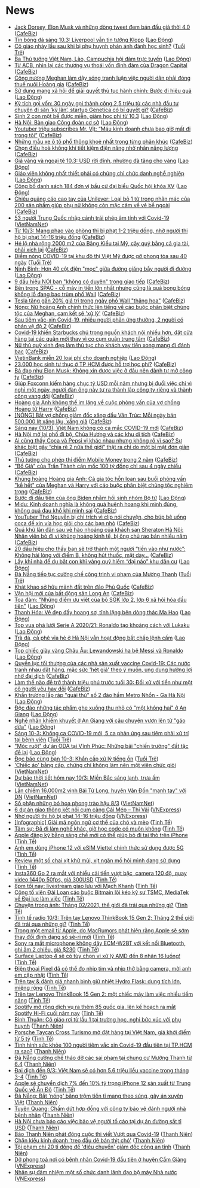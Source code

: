 # News

- [Jack Dorsey, Elon Musk và những dòng tweet đem bán đấu giá thời 4.0](https://cafebiz.vn/jack-dorsey-elon-musk-va-nhung-dong-tweet-dem-ban-dau-gia-thoi-40-20210310085843297.chn) ([CafeBiz](https://cafebiz.vn))
- [Tin bóng đá sáng 10.3: Liverpool vẫn tin tưởng Klopp](https://laodong.vn/bong-da-quoc-te/tin-bong-da-sang-103-liverpool-van-tin-tuong-klopp-887525.ldo) ([Lao Động](https://laodong.vn))
- [Cô giáo nhảy lầu sau khi bị phụ huynh phản ánh đánh học sinh?](https://tuoitre.vn/co-giao-nhay-lau-sau-khi-bi-phu-huynh-phan-anh-danh-hoc-sinh-20210310100424415.htm) ([Tuổi Trẻ](https://tuoitre.vn))
- [Ba Thủ tướng Việt Nam, Lào, Campuchia hội đàm trực tuyến](https://laodong.vn/thoi-su/ba-thu-tuong-viet-nam-lao-campuchia-hoi-dam-truc-tuyen-887541.ldo) ([Lao Động](https://laodong.vn))
- [Từ ACB, nhìn lại các thương vụ thoái vốn đình đám của Dragon Capital](https://cafebiz.vn/tu-acb-nhin-lai-cac-thuong-vu-thoai-von-dinh-dam-cua-dragon-capital-20210310101728224.chn) ([CafeBiz](https://cafebiz.vn))
- [Công nương Meghan làm dậy sóng tranh luận việc người dân phải đóng thuế nuôi Hoàng gia](https://cafebiz.vn/cong-nuong-meghan-lam-day-song-tranh-luan-viec-nguoi-dan-phai-dong-thue-nuoi-hoang-gia-20210310093909248.chn) ([CafeBiz](https://cafebiz.vn))
- [Sử dụng mạng xã hội để giải quyết thủ tục hành chính: Bước đi hiệu quả](https://laodong.vn/ban-doc/su-dung-mang-xa-hoi-de-giai-quyet-thu-tuc-hanh-chinh-buoc-di-hieu-qua-887536.ldo) ([Lao Động](https://laodong.vn))
- [Kỳ tích gọi vốn: 30 ngày gọi thành công 2,5 triệu từ các nhà đầu tư chuyên đi săn ‘kỳ lân’, startup Genetica có bí quyết gì?](https://cafebiz.vn/ky-tich-goi-von-30-ngay-goi-thanh-cong-25-trieu-tu-cac-nha-dau-tu-chuyen-di-san-ky-lan-startup-genetica-co-bi-quyet-gi-20210309231340547.chn) ([CafeBiz](https://cafebiz.vn))
- [Sinh 2 con một bề được miễn, giảm học phí từ 10.3](https://laodong.vn/ban-doc/sinh-2-con-mot-be-duoc-mien-giam-hoc-phi-tu-103-887537.ldo) ([Lao Động](https://laodong.vn))
- [Hà Nội: Bàn giao Công đoàn cơ sở](https://laodong.vn/cong-doan/ha-noi-ban-giao-cong-doan-co-so-887539.ldo) ([Lao Động](https://laodong.vn))
- [Youtuber triệu subscribes Mr. Vịt: “Máu kinh doanh chưa bao giờ mất đi trong tôi”](https://cafebiz.vn/youtuber-trieu-subscribes-mr-vit-mau-kinh-doanh-chua-bao-gio-mat-di-trong-toi-20210310091156133.chn) ([CafeBiz](https://cafebiz.vn))
- [Những mẫu xe ô tô phổ thông khoẻ nhất trong từng phân khúc](https://cafebiz.vn/nhung-mau-xe-o-to-pho-thong-khoe-nhat-trong-tung-phan-khuc-20210310085655704.chn) ([CafeBiz](https://cafebiz.vn))
- [Chọn điều hoà không khí tiết kiệm điện năng nhờ nhãn năng lượng](https://cafebiz.vn/chon-dieu-hoa-khong-khi-tiet-kiem-dien-nang-nho-nhan-nang-luong-20210309114346188.chn) ([CafeBiz](https://cafebiz.vn))
- [Giá vàng và ngoại tệ 10.3: USD rời đỉnh, nhường đà tăng cho vàng](https://laodong.vn/video/gia-vang-va-ngoai-te-103-usd-roi-dinh-nhuong-da-tang-cho-vang-887538.ldo) ([Lao Động](https://laodong.vn))
- [Giáo viên không nhất thiết phải có chứng chỉ chức danh nghề nghiệp](https://laodong.vn/xa-hoi/giao-vien-khong-nhat-thiet-phai-co-chung-chi-chuc-danh-nghe-nghiep-887451.ldo) ([Lao Động](https://laodong.vn))
- [Công bố danh sách 184 đơn vị bầu cử đại biểu Quốc hội khóa XV](https://laodong.vn/infographic/cong-bo-danh-sach-184-don-vi-bau-cu-dai-bieu-quoc-hoi-khoa-xv-885726.ldo) ([Lao Động](https://laodong.vn))
- [Chiêu quảng cáo cao tay của Unilever: Loại bỏ 1 từ trong nhãn mác của 200 sản phẩm giúp phụ nữ không còn mặc cảm về vẻ bề ngoài](https://cafebiz.vn/unilever-loai-bo-1-tu-trong-nhan-mac-cua-200-san-pham-gom-ca-dove-sunsilk-20210310095538181.chn) ([CafeBiz](https://cafebiz.vn))
- [53 người Trung Quốc nhập cảnh trái phép âm tính với Covid-19](http://vietnamnet.vn/vn/thoi-su/53-nguoi-trung-quoc-nhap-canh-trai-phep-am-tinh-voi-covid-19-718514.html) ([VietNamNet](https://vietnamnet.vn))
- [Từ 10/3: Mang phao vào phòng thi bị phạt 1-2 triệu đồng, nhờ người thi hộ bị phạt 14-16 triệu đồng](https://cafebiz.vn/tu-10-3-mang-phao-vao-phong-thi-bi-phat-1-2-trieu-dong-nho-nguoi-thi-ho-bi-phat-14-16-trieu-dong-20210310093751705.chn) ([CafeBiz](https://cafebiz.vn))
- [Hé lộ nhà rộng 2000 m2 của Bằng Kiều tại Mỹ, cây quý bằng cả gia tài, phải xích lại](https://cafebiz.vn/he-lo-nha-rong-2000-m2-cua-bang-kieu-tai-my-cay-quy-bang-ca-gia-tai-phai-xich-lai-20210310093206154.chn) ([CafeBiz](https://cafebiz.vn))
- [Điểm nóng COVID-19 tại khu đô thị Việt Mỹ được gỡ phong tỏa sau 40 ngày](https://tuoitre.vn/diem-nong-covid-19-tai-khu-do-thi-viet-my-duoc-go-phong-toa-sau-40-ngay-20210310082505189.htm) ([Tuổi Trẻ](https://tuoitre.vn))
- [Ninh Bình: Hơn 40 cột điện &quot;mọc&quot; giữa đường giăng bẫy người đi đường](https://laodong.vn/ban-doc/ninh-binh-hon-40-cot-dien-moc-giua-duong-giang-bay-nguoi-di-duong-887516.ldo) ([Lao Động](https://laodong.vn))
- [9 dấu hiệu NÓI bạn "không có duyên" trong giao tiếp](https://cafebiz.vn/9-dau-hieu-noi-ban-khong-co-duyen-trong-giao-tiep-20210309170128854.chn) ([CafeBiz](https://cafebiz.vn))
- [Bên trong SPAC - cỗ máy in tiền lớn nhất nhưng cũng là quả bong bóng khổng lồ đang bao trùm phố Wall](https://cafebiz.vn/ben-trong-spac-co-may-in-tien-lon-nhat-nhung-cung-la-qua-bong-bong-khong-lo-dang-bao-trum-pho-wall-20210310085322674.chn) ([CafeBiz](https://cafebiz.vn))
- [Tesla tăng gần 20% giá trị trong ngày phố Wall "thăng hoa"](https://cafebiz.vn/tesla-tang-gan-20-gia-tri-trong-ngay-pho-wall-thang-hoa-20210310090049916.chn) ([CafeBiz](https://cafebiz.vn))
- [Nóng: Nữ hoàng Anh chính thức lên tiếng về cáo buộc phân biệt chủng tộc của Meghan, cam kết sẽ 'xử lý'](https://cafebiz.vn/nong-nu-hoang-anh-thua-nhan-cao-buoc-phan-biet-chung-toc-cua-meghan-cam-ket-se-xu-ly-20210310090358081.chn) ([CafeBiz](https://cafebiz.vn))
- [Sau tiêm vắc-xin Covid-19, nhiều người phản ứng thường, 2 người có phản vệ độ 2](https://cafebiz.vn/sau-tiem-vac-xin-covid-19-nhieu-nguoi-phan-ung-thuong-2-nguoi-co-phan-ve-do-2-20210310090630764.chn) ([CafeBiz](https://cafebiz.vn))
- [Covid-19 khiến Starbucks chú trọng nguồn khách nội nhiều hơn, đặt cửa hàng tại các quận mới thay vì co cụm quận trung tâm](https://cafebiz.vn/ke-hoach-nam-covid-thu-2-cua-starbucks-viet-nam-tim-den-nguon-khach-noi-nhieu-hon-vuon-den-cac-quan-moi-thay-vi-co-cum-quan-trung-tam-2021030922224757.chn) ([CafeBiz](https://cafebiz.vn))
- [Nữ thủ quỹ xinh đẹp làm thủ tục cho khách vay tiền xong mang đi đánh bạc](https://cafebiz.vn/nu-thu-quy-xinh-dep-lam-thu-tuc-cho-khach-vay-tien-xong-mang-di-danh-bac-20210310090538919.chn) ([CafeBiz](https://cafebiz.vn))
- [VietinBank miễn 20 loại phí cho doanh nghiệp](https://laodong.vn/thong-tin-doanh-nghiep/vietinbank-mien-20-loai-phi-cho-doanh-nghiep-887460.ldo) ([Lao Động](https://laodong.vn))
- [23.000 học sinh tư thục ở TP HCM được hỗ trợ học phí?](https://cafebiz.vn/23000-hoc-sinh-tu-thuc-o-tp-hcm-duoc-ho-tro-hoc-phi-20210310085909175.chn) ([CafeBiz](https://cafebiz.vn))
- [Bá đạo như Elon Musk: Không xin được việc ở đâu nên đành tự mở công ty](https://cafebiz.vn/ba-dao-nhu-elon-musk-khong-xin-duoc-viec-o-dau-nen-danh-tu-mo-cong-ty-20210309164110428.chn) ([CafeBiz](https://cafebiz.vn))
- [Giúp Foxconn kiếm hàng chục tỷ USD mỗi năm nhưng bị đuổi việc chỉ vì nghỉ một ngày, người đàn ông này tự ra thành lập công ty riêng và thành công vang dội](https://cafebiz.vn/giup-foxconn-kiem-hang-chuc-ty-usd-moi-nam-nhung-bi-duoi-viec-chi-vi-nghi-mot-ngay-nguoi-dan-ong-nay-tu-ra-thanh-lap-cong-ty-rieng-va-thanh-cong-vang-doi-20210310085148136.chn) ([CafeBiz](https://cafebiz.vn))
- [Hoàng gia Anh không thể im lặng về cuộc phỏng vấn của vợ chồng Hoàng tử Harry](https://cafebiz.vn/hoang-gia-anh-khong-the-im-lang-ve-cuoc-phong-van-cua-vo-chong-hoang-tu-harry-20210310085235124.chn) ([CafeBiz](https://cafebiz.vn))
- [[NÓNG] Bắt vợ chồng giám đốc xăng dầu Vân Trúc: Mỗi ngày bán 500.000 lít xăng lậu, xăng giả](https://cafebiz.vn/nong-bat-vo-chong-giam-doc-xang-dau-van-truc-moi-ngay-ban-500000-lit-xang-lau-xang-gia-20210310084522209.chn) ([CafeBiz](https://cafebiz.vn))
- [Sáng nay (10/3), Việt Nam không có ca mắc COVID-19 mới](https://cafebiz.vn/sang-nay-10-3-viet-nam-khong-co-ca-mac-covid-19-moi-20210310083841692.chn) ([CafeBiz](https://cafebiz.vn))
- [Hà Nội mở lại phố đi bộ, Chùa Hương và các khu di tích](https://cafebiz.vn/ha-noi-mo-lai-pho-di-bo-chua-huong-va-cac-khu-di-tich-20210310083742392.chn) ([CafeBiz](https://cafebiz.vn))
- [Ai cũng thấy Coca và Pepsi vị khác nhau nhưng không rõ vì sao? Sự khác biệt gây “chia rẽ 2 nửa thế giới” thật ra chỉ do một bí mật đơn giản](https://cafebiz.vn/ai-cung-thay-coca-va-pepsi-vi-khac-nhau-nhung-khong-ro-vi-sao-su-khac-biet-gay-chia-re-2-nua-the-gioi-that-ra-chi-do-mot-bi-mat-don-gian-20210310083701837.chn) ([CafeBiz](https://cafebiz.vn))
- [Thủ tướng cho phép thí điểm Mobile Money trong 2 năm](https://cafebiz.vn/thu-tuong-cho-phep-thi-diem-mobile-money-trong-2-nam-20210310083137088.chn) ([CafeBiz](https://cafebiz.vn))
- ["Bố Già" của Trấn Thành cán mốc 100 tỷ đồng chỉ sau 4 ngày chiếu](https://cafebiz.vn/bo-gia-cua-tran-thanh-can-moc-100-ty-dong-chi-sau-4-ngay-chieu-20210310083511096.chn) ([CafeBiz](https://cafebiz.vn))
- [Khủng hoảng Hoàng gia Anh: Cả gia tộc hỗn loạn sau buổi phỏng vấn "kể hết" của Meghan và Harry với cáo buộc phân biệt chủng tộc nghiêm trọng](https://cafebiz.vn/khung-hoang-hoang-gia-anh-ca-gia-toc-hon-loan-sau-buoi-phong-van-ke-het-cua-meghan-va-harry-voi-cao-buoc-phan-biet-chung-toc-nghiem-trong-20210310083438074.chn) ([CafeBiz](https://cafebiz.vn))
- [Bước đi đầu tiên của ông Biden nhằm hồi sinh nhóm Bộ tứ](https://laodong.vn/the-gioi/buoc-di-dau-tien-cua-ong-biden-nham-hoi-sinh-nhom-bo-tu-887504.ldo) ([Lao Động](https://laodong.vn))
- [Midu: Kinh doanh nghĩa là không quá huênh hoang khi mình đúng, không quá đau khổ khi mình sai](https://cafebiz.vn/midu-kinh-doanh-nghia-la-khong-qua-huenh-hoang-khi-minh-dung-khong-qua-dau-kho-khi-minh-sai-2021031008282371.chn) ([CafeBiz](https://cafebiz.vn))
- [YouTuber Thơ Nguyễn bị chỉ trích vì clip nói chuyện, cho búp bê uống coca để xin vía học giỏi cho các bạn nhỏ](https://cafebiz.vn/youtuber-tho-nguyen-bi-chi-trich-vi-clip-noi-chuyen-cho-bup-be-uong-coca-de-xin-via-hoc-gioi-cho-cac-ban-nho-20210310082614058.chn) ([CafeBiz](https://cafebiz.vn))
- [Quá khứ lận đận sau vẻ hào nhoáng của khách sạn Sheraton Hà Nội: Nhân viên bỏ đi vì khủng hoảng kinh tế, bị ông chủ rao bán nhiều năm](https://cafebiz.vn/qua-khu-lan-dan-sau-ve-hao-nhoang-cua-khach-san-sheraton-ha-noi-nhan-vien-bo-di-vi-khung-hoang-kinh-te-bi-ong-chu-rao-ban-nhieu-nam-2021030923360149.chn) ([CafeBiz](https://cafebiz.vn))
- [20 dấu hiệu cho thấy bạn sẽ trở thành một người “tiền vào như nước”: Không hài lòng với điểm B, không hút thuốc, mặt dày…](https://cafebiz.vn/20-dau-hieu-cho-thay-ban-se-tro-thanh-mot-nguoi-tien-vao-nhu-nuoc-khong-hai-long-voi-diem-b-khong-hut-thuoc-mat-day-20210308181433575.chn) ([CafeBiz](https://cafebiz.vn))
- [Lấy khỉ nhà để dụ bắt con khỉ vàng quý hiếm “đại náo” khu dân cư](https://laodong.vn/xa-hoi/lay-khi-nha-de-du-bat-con-khi-vang-quy-hiem-dai-nao-khu-dan-cu-887506.ldo) ([Lao Động](https://laodong.vn))
- [Đà Nẵng tiếp tục cưỡng chế công trình vi phạm của Mường Thanh](https://tuoitre.vn/da-nang-tiep-tuc-cuong-che-cong-trinh-vi-pham-cua-muong-thanh-20210310071131972.htm) ([Tuổi Trẻ](https://tuoitre.vn))
- [Khát khao sở hữu mảnh đất trên đảo Phú Quốc](https://cafebiz.vn/khat-khao-so-huu-manh-dat-tren-dao-phu-quoc-202103091659348.chn) ([CafeBiz](https://cafebiz.vn))
- [Vận hội mới của bất động sản Long An](https://cafebiz.vn/van-hoi-moi-cua-bat-dong-san-long-an-20210309151846635.chn) ([CafeBiz](https://cafebiz.vn))
- [Tọa đàm: “Những điểm ưu việt của bộ SGK lớp 2, lớp 6 xã hội hóa đầu tiên&quot;](https://laodong.vn/giao-duc/toa-dam-nhung-diem-uu-viet-cua-bo-sgk-lop-2-lop-6-xa-hoi-hoa-dau-tien-887466.ldo) ([Lao Động](https://laodong.vn))
- [Thanh Hóa: Vẻ đẹp đầy hoang sơ, tĩnh lặng bên dòng thác Ma Hao](https://laodong.vn/photo/thanh-hoa-ve-dep-day-hoang-so-tinh-lang-ben-dong-thac-ma-hao-887191.ldo) ([Lao Động](https://laodong.vn))
- [Top vua phá lưới Serie A 2020/21: Ronaldo tạo khoảng cách với Lukaku](https://laodong.vn/photo/top-vua-pha-luoi-serie-a-202021-ronaldo-tao-khoang-cach-voi-lukaku-887492.ldo) ([Lao Động](https://laodong.vn))
- [Trà đá, cà phê vỉa hè ở Hà Nội vẫn hoạt động bất chấp lệnh cấm](https://laodong.vn/photo/tra-da-ca-phe-via-he-o-ha-noi-van-hoat-dong-bat-chap-lenh-cam-887419.ldo) ([Lao Động](https://laodong.vn))
- [Top chiếc giày vàng Châu Âu: Lewandowski hạ bệ Messi và Ronaldo](https://laodong.vn/photo/top-chiec-giay-vang-chau-au-lewandowski-ha-be-messi-va-ronaldo-887491.ldo) ([Lao Động](https://laodong.vn))
- [Quyền lực tối thượng của các nhà sản xuất vaccine Covid-19: Các nước tranh nhau đặt hàng, mặc sức 'hét giá' theo ý muốn, ung dung hưởng lợi nhờ đại dịch](https://cafebiz.vn/quyen-luc-toi-thuong-cua-cac-nha-san-xuat-vaccine-covid-19-cac-nuoc-tranh-nhau-dat-hang-mac-suc-het-gia-theo-y-muon-ung-dung-huong-loi-nho-dai-dich-20210309112724955.chn) ([CafeBiz](https://cafebiz.vn))
- [Làm thế nào để trở thành triệu phú trước tuổi 30: Đối xử với tiền như một cô người yêu hay dỗi](https://cafebiz.vn/lam-the-nao-de-tro-thanh-trieu-phu-truoc-tuoi-30-doi-xu-voi-tien-nhu-mot-co-nguoi-yeu-hay-doi-20210309170449521.chn) ([CafeBiz](https://cafebiz.vn))
- [Khẩn trương lắp ráp &quot;quái thú&quot; số 2 đào hầm Metro Nhổn - Ga Hà Nội](https://laodong.vn/video-thoi-su/khan-truong-lap-rap-quai-thu-so-2-dao-ham-metro-nhon-ga-ha-noi-887438.ldo) ([Lao Động](https://laodong.vn))
- [Độc đáo những tác phẩm ghe xuồng thu nhỏ có &quot;một không hai&quot; ở An Giang](https://laodong.vn/video-kham-pha/doc-dao-nhung-tac-pham-ghe-xuong-thu-nho-co-mot-khong-hai-o-an-giang-886880.ldo) ([Lao Động](https://laodong.vn))
- [Nghệ nhân khiếm khuyết ở An Giang với câu chuyện vươn lên từ &quot;gáo dừa&quot;](https://laodong.vn/video/nghe-nhan-khiem-khuyet-o-an-giang-voi-cau-chuyen-vuon-len-tu-gao-dua-887106.ldo) ([Lao Động](https://laodong.vn))
- [Sáng 10-3: Không ca COVID-19 mới, 5 ca phản ứng sau tiêm phải xử trí tại bệnh viện](https://tuoitre.vn/sang-10-3-khong-ca-covid-19-moi-5-ca-phan-ung-sau-tiem-phai-xu-tri-tai-benh-vien-202103100614536.htm) ([Tuổi Trẻ](https://tuoitre.vn))
- [&quot;Móc ruột&quot; dự án ODA tại Vĩnh Phúc: Những bãi &quot;chiến trường&quot; đất tặc để lại](https://laodong.vn/bat-dong-san/moc-ruot-du-an-oda-tai-vinh-phuc-nhung-bai-chien-truong-dat-tac-de-lai-887287.ldo) ([Lao Động](https://laodong.vn))
- [Đọc báo cùng bạn 10-3: Khẩn cấp xử lý tiếng ồn](https://tuoitre.vn/doc-bao-cung-ban-10-3-khan-cap-xu-ly-tieng-on-20210310051400994.htm) ([Tuổi Trẻ](https://tuoitre.vn))
- ['Chiếc áo' bằng cấp, chứng chỉ không làm nên một viên chức giỏi](http://vietnamnet.vn/vn/thoi-su/chiec-ao-bang-cap-chung-chi-khong-lam-nen-mot-vien-chuc-gioi-718268.html) ([VietNamNet](https://vietnamnet.vn))
- [Dự báo thời tiết hôm nay 10/3: Miền Bắc sáng lạnh, trưa ấm](http://vietnamnet.vn/vn/thoi-su/du-bao-thoi-tiet-hom-nay-10-3-mien-bac-sang-lanh-trua-am-718390.html) ([VietNamNet](https://vietnamnet.vn))
- [Lấn chiếm 16.000m2 vịnh Bái Tử Long, huyện Vân Đồn "mạnh tay" với DN](http://vietnamnet.vn/vn/thoi-su/lan-chiem-16-000m2-vinh-bai-tu-long-huyen-van-don-manh-tay-voi-dn-718380.html) ([VietNamNet](https://vietnamnet.vn))
- [Số phận những bó hoa phong trào hậu 8/3](http://vietnamnet.vn/vn/thoi-su/so-phan-nhung-bo-hoa-phong-trao-hau-8-3-718374.html) ([VietNamNet](https://vietnamnet.vn))
- [6 dự án giao thông kết nối cụm cảng Cái Mép – Thị Vải](https://vnexpress.net/6-du-an-giao-thong-ket-noi-cum-cang-cai-mep-thi-vai-4245426.html) ([VNExpress](https://vnexpress.net))
- [Nhờ người thi hộ bị phạt 14-16 triệu đồng](https://vnexpress.net/nho-nguoi-thi-ho-bi-phat-14-16-trieu-dong-4245924.html) ([VNExpress](https://vnexpress.net))
- [[Infographic] Giải mã ngôn ngữ cơ thể của chó và mèo](https://tinhte.vn/thread/infographic-giai-ma-ngon-ngu-co-the-cua-cho-va-meo.3290611/) ([Tinh Tế](https://tinhte.vn))
- [Tâm sự: Đã đi làm nghề khác, giờ học code có muộn không](https://tinhte.vn/thread/tam-su-da-di-lam-nghe-khac-gio-hoc-code-co-muon-khong.3290012/) ([Tinh Tế](https://tinhte.vn))
- [Apple đăng ký bằng sáng chế mới có thể giúp bỏ đi tai thỏ trên iPhone](https://tinhte.vn/thread/apple-dang-ky-bang-sang-che-moi-co-the-giup-bo-di-tai-tho-tren-iphone.3290557/) ([Tinh Tế](https://tinhte.vn))
- [Anh em dùng iPhone 12 với eSIM Viettel chính thức sử dụng được 5G](https://tinhte.vn/thread/anh-em-dung-iphone-12-voi-esim-viettel-chinh-thuc-su-dung-duoc-5g.3290596/) ([Tinh Tế](https://tinhte.vn))
- [Review một số chai xịt khử mùi, xịt ngăn mồ hôi mình đang sử dụng](https://tinhte.vn/thread/review-mot-so-chai-xit-khu-mui-xit-ngan-mo-hoi-minh-dang-su-dung.3290385/) ([Tinh Tế](https://tinhte.vn))
- [Insta360 Go 2 ra mắt với nhiều cải tiến vượt bậc, camera 120 độ, quay video 1440p 50fps, giá 300USD](https://tinhte.vn/thread/insta360-go-2-ra-mat-voi-nhieu-cai-tien-vuot-bac-camera-120-do-quay-video-1440p-50fps-gia-300usd.3290634/) ([Tinh Tế](https://tinhte.vn))
- [8pm tối nay: livestream giao lưu với Mạch Khanh](https://tinhte.vn/thread/8pm-toi-nay-livestream-giao-luu-voi-mach-khanh.3288744/) ([Tinh Tế](https://tinhte.vn))
- [Công tố viên Đài Loan cáo buộc Bitmain lôi kéo kỹ sư TSMC, MediaTek về Đại lục làm việc](https://tinhte.vn/thread/cong-to-vien-dai-loan-cao-buoc-bitmain-loi-keo-ky-su-tsmc-mediatek-ve-dai-luc-lam-viec.3290642/) ([Tinh Tế](https://tinhte.vn))
- [Chuyện trong ảnh: Tháng 02/2021, thế giới đã trải qua những gì?](https://tinhte.vn/thread/chuyen-trong-anh-thang-02-2021-the-gioi-da-trai-qua-nhung-gi.3285731/) ([Tinh Tế](https://tinhte.vn))
- [Tinh tế radio 10/3: Trên tay Lenovo ThinkBook 15 Gen 2; Tháng 2 thế giới đã trải qua những gì?](https://tinhte.vn/thread/tinh-te-radio-10-3-tren-tay-lenovo-thinkbook-15-gen-2-thang-2-the-gioi-da-trai-qua-nhung-gi.3290675/) ([Tinh Tế](https://tinhte.vn))
- [Trong một email từ Apple, do MacRumors phát hiện rằng Apple sẽ sớm thay đổi định dạng số sê-ri mới](https://tinhte.vn/thread/trong-mot-email-tu-apple-do-macrumors-phat-hien-rang-apple-se-som-thay-doi-dinh-dang-so-se-ri-moi.3290706/) ([Tinh Tế](https://tinhte.vn))
- [Sony ra mắt microphone không dây ECM-W2BT với kết nối Bluetooth, ghi âm 2 chiều, giá $230](https://tinhte.vn/thread/sony-ra-mat-microphone-khong-day-ecm-w2bt-voi-ket-noi-bluetooth-ghi-am-2-chieu-gia-230.3290628/) ([Tinh Tế](https://tinhte.vn))
- [Surface Laptop 4 sẽ có tùy chọn vi xử lý AMD đến 8 nhân 16 luồng!](https://tinhte.vn/thread/surface-laptop-4-se-co-tuy-chon-vi-xu-ly-amd-den-8-nhan-16-luong.3290293/) ([Tinh Tế](https://tinhte.vn))
- [Điện thoại Pixel đã có thể đo nhịp tim và nhịp thở bằng camera, mời anh em cập nhật](https://tinhte.vn/thread/dien-thoai-pixel-da-co-the-do-nhip-tim-va-nhip-tho-bang-camera-moi-anh-em-cap-nhat.3290423/) ([Tinh Tế](https://tinhte.vn))
- [Trên tay & đánh giá nhanh bình giữ nhiệt Hydro Flask: dung tích lớn, miệng rộng](https://tinhte.vn/thread/tren-tay-danh-gia-nhanh-binh-giu-nhiet-hydro-flask-dung-tich-lon-mieng-rong.3290295/) ([Tinh Tế](https://tinhte.vn))
- [Trên tay Lenovo ThinkBook 15 Gen 2: một chiếc máy làm việc nhiều tiềm năng](https://tinhte.vn/thread/tren-tay-lenovo-thinkbook-15-gen-2-mot-chiec-may-lam-viec-nhieu-tiem-nang.3288884/) ([Tinh Tế](https://tinhte.vn))
- [Spotify mở rộng dịch vụ ra thêm 85 quốc gia, lên kế hoạch ra mắt Spotify Hi-Fi cuối năm nay](https://tinhte.vn/thread/spotify-mo-rong-dich-vu-ra-them-85-quoc-gia-len-ke-hoach-ra-mat-spotify-hi-fi-cuoi-nam-nay.3281320/) ([Tinh Tế](https://tinhte.vn))
- [Bình Thuận: Cô giáo rơi từ lầu 1 tại trường học, nghi bức xúc với phụ huynh](https://thanhnien.vn/thoi-su/binh-thuan-co-giao-roi-tu-lau-1-tai-truong-hoc-nghi-buc-xuc-voi-phu-huynh-1351944.html) ([Thanh Niên](https://thanhnien.vn))
- [Porsche Taycan Cross Turismo mở đặt hàng tại Việt Nam, giá khởi điểm từ 5 tỷ](https://tinhte.vn/thread/porsche-taycan-cross-turismo-mo-dat-hang-tai-viet-nam-gia-khoi-diem-tu-5-ty.3290658/) ([Tinh Tế](https://tinhte.vn))
- [Tình hình sức khỏe 100 người tiêm vắc xin Covid-19 đầu tiên tại TP.HCM ra sao?](https://thanhnien.vn/thoi-su/tinh-hinh-suc-khoe-100-nguoi-tiem-vac-xin-covid-19-dau-tien-tai-tphcm-ra-sao-1351935.html) ([Thanh Niên](https://thanhnien.vn))
- [Đà Nẵng cưỡng chế tháo dỡ các sai phạm tại chung cư Mường Thanh từ 6.4](https://thanhnien.vn/thoi-su/da-nang-cuong-che-thao-do-cac-sai-pham-tai-chung-cu-muong-thanh-tu-64-1351937.html) ([Thanh Niên](https://thanhnien.vn))
- [Đại dịch đến 9/3: Việt Nam sẽ có hơn 5.6 triệu liều vaccine trong tháng 3-4](https://tinhte.vn/thread/dai-dich-den-9-3-viet-nam-se-co-hon-5-6-trieu-lieu-vaccine-trong-thang-3-4.3290355/) ([Tinh Tế](https://tinhte.vn))
- [Apple sẽ chuyển dịch 7% đến 10% tỷ trọng iPhone 12 sản xuất từ Trung Quốc về Ấn Độ](https://tinhte.vn/thread/apple-se-chuyen-dich-7-den-10-ty-trong-iphone-12-san-xuat-tu-trung-quoc-ve-an-do.3290186/) ([Tinh Tế](https://tinhte.vn))
- [Đà Nẵng: Bắt 'nóng' băng trộm tiền tỉ mang theo súng, gây án xuyên Việt](https://thanhnien.vn/thoi-su/da-nang-bat-nong-bang-trom-tien-ti-mang-theo-sung-gay-an-xuyen-viet-1351903.html) ([Thanh Niên](https://thanhnien.vn))
- [Tuyên Quang: Chấm dứt hợp đồng với công ty bảo vệ đánh người nhà bệnh nhân](https://thanhnien.vn/thoi-su/tuyen-quang-cham-dut-hop-dong-voi-cong-ty-bao-ve-danh-nguoi-nha-benh-nhan-1351911.html) ([Thanh Niên](https://thanhnien.vn))
- [Hà Nội chưa báo cáo việc bảo vệ người tố cáo tại dự án đường sắt tỉ USD](https://thanhnien.vn/thoi-su/ha-noi-chua-bao-cao-viec-bao-ve-nguoi-to-cao-tai-du-an-duong-sat-ti-usd-1351516.html) ([Thanh Niên](https://thanhnien.vn))
- [Báo Thanh Niên phát động cuộc thi viết Vượt qua Covid-19](https://thanhnien.vn/thoi-su/vuot-qua-covid-19/bao-thanh-nien-phat-dong-cuoc-thi-viet-vuot-qua-covid-19-1351784.html) ([Thanh Niên](https://thanhnien.vn))
- [Chặn kiểu kinh doanh 'treo đầu dê bán thịt chó'](https://thanhnien.vn/blog-phong-vien/chan-kieu-kinh-doanh-treo-dau-de-ban-thit-cho-1351913.html) ([Thanh Niên](https://thanhnien.vn))
- [Tội phạm chi 20 tỉ đồng để 'điều chuyển' giám đốc công an tỉnh](https://thanhnien.vn/thoi-su/toi-pham-chi-20-ti-dong-de-dieu-chuyen-giam-doc-cong-an-tinh-1351851.html) ([Thanh Niên](https://thanhnien.vn))
- [Dỡ phong toả nơi có bệnh nhân Covid-19 đầu tiên ở huyện Cẩm Giàng](https://vnexpress.net/do-phong-toa-noi-co-benh-nhan-covid-19-dau-tien-o-huyen-cam-giang-4246055.html) ([VNExpress](https://vnexpress.net))
- [Nhân sự đảm nhiệm một số chức danh lãnh đạo bộ máy Nhà nước](https://vnexpress.net/nhan-su-dam-nhiem-mot-so-chuc-danh-lanh-dao-bo-may-nha-nuoc-4245728.html) ([VNExpress](https://vnexpress.net))
